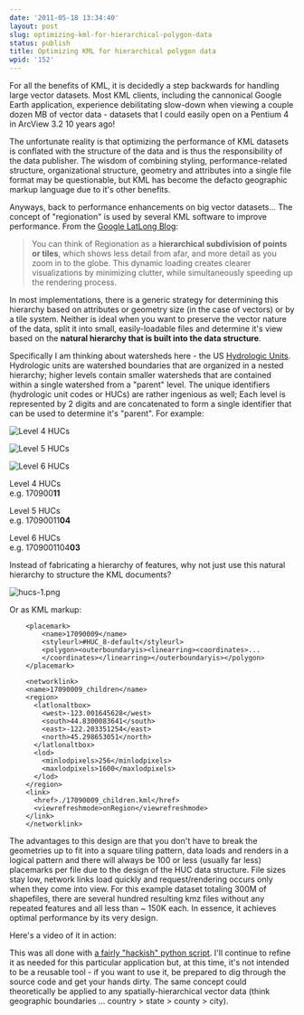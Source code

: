 ```yaml
---
date: '2011-05-18 13:34:40'
layout: post
slug: optimizing-kml-for-hierarchical-polygon-data
status: publish
title: Optimizing KML for hierarchical polygon data
wpid: '152'
---
```


For all the benefits of KML, it is decidedly a step backwards for handling large vector datasets. Most KML clients, including the cannonical Google Earth application, experience debilitating slow-down when viewing a couple dozen MB of vector data - datasets that I could easily open on a Pentium 4 in ArcView 3.2 10 years ago! 

The unfortunate reality is that optimizing the performance of KML datasets is conflated with the structure of the data and is thus the responsibility of the data publisher. The wisdom of combining styling, performance-related structure, organizational structure, geometry and attributes into a single file format may be questionable, but KML has become the defacto geographic markup language due to it's other benefits. 

Anyways, back to performance enhancements on big vector datasets... The concept of "regionation" is used by several KML software to improve performance. From the [Google LatLong Blog](http://google-latlong.blogspot.com/2010/09/faster-larger-closer-regionation-in.html):



> You can think of Regionation as a **hierarchical subdivision of points or tiles**, which shows less detail from afar, and more detail as you zoom in to the globe. This dynamic loading creates clearer visualizations by minimizing clutter, while simultaneously speeding up the rendering process.



In most implementations, there is a generic strategy for determining this hierarchy based on attributes or geometry size (in the case of vectors) or by a tile system. Neither is ideal when you want to preserve the vector nature of the data, split it into small, easily-loadable files and determine it's view based on the **natural hierarchy that is built into the data structure**.

Specifically I am thinking about watersheds here - the US [Hydrologic Units](http://nwis.waterdata.usgs.gov/tutorial/huc_def.html). Hydrologic units are watershed boundaries that are organized in a nested hierarchy; higher levels contain smaller watersheds that are contained within a single watershed from a "parent" level. The unique identifiers (hydrologic unit codes or HUCs) are rather ingenious as well; Each level is represented by 2 digits and are concatenated to form a single identifier that can be used to determine it's "parent". For example:









![Level 4 HUCs](http://www.perrygeo.net/wordpress/wp-content/uploads/2011/05/huc8.png)


![Level 5 HUCs](http://www.perrygeo.net/wordpress/wp-content/uploads/2011/05/huc10.png)


![Level 6 HUCs](http://www.perrygeo.net/wordpress/wp-content/uploads/2011/05/huc12.png)






Level 4 HUCs   
e.g. 170900**11**


Level 5 HUCs   
e.g. 17090011**04**


Level 6 HUCs   
e.g. 1709001104**03**





Instead of fabricating a hierarchy of features, why not just use this natural hierarchy to structure the KML documents?


![hucs-1.png](http://www.perrygeo.net/wordpress/wp-content/uploads/2011/05/hucs-1.png)


Or as KML markup:


    
    
        <placemark>
            <name>17090009</name>
            <styleurl>#HUC_8-default</styleurl>
            <polygon><outerboundaryis><linearring><coordinates>...
            </coordinates></linearring></outerboundaryis></polygon>   
        </placemark>
        
        <networklink>
        <name>17090009_children</name>
        <region>
          <latlonaltbox>
            <west>-123.001645628</west>
            <south>44.8300083641</south>
            <east>-122.203351254</east>
            <north>45.298653051</north>
          </latlonaltbox>
          <lod>
            <minlodpixels>256</minlodpixels>
            <maxlodpixels>1600</maxlodpixels>
          </lod>
        </region>
        <link>
          <href>./17090009_children.kml</href>
          <viewrefreshmode>onRegion</viewrefreshmode>
        </link>
        </networklink>
    



The advantages to this design are that you don't have to break the geometries up to fit into a square tiling pattern, data loads and renders in a logical pattern and there will always be 100 or less (usually far less) placemarks per file due to the design of the HUC data structure. File sizes stay low, network links load quickly and request/rendering occurs only when they come into view. For this example dataset totaling 300M of shapefiles, there are several hundred resulting kmz files without any repeated features and all less than ~ 150K each. In essence, it achieves optimal performance by its very design. 

Here's a video of it in action:



This was all done with [a fairly "hackish" python script](http://watershed-priorities.googlecode.com/hg/util/kml_regionate_heirarchy.py). I'll continue to refine it as needed for this particular application but, at this time, it's not intended to be a reusable tool - if you want to use it, be prepared to dig through the source code and get your hands dirty. The same concept could theoretically be applied to any spatially-hierarchical vector data (think geographic boundaries ... country > state > county > city).




